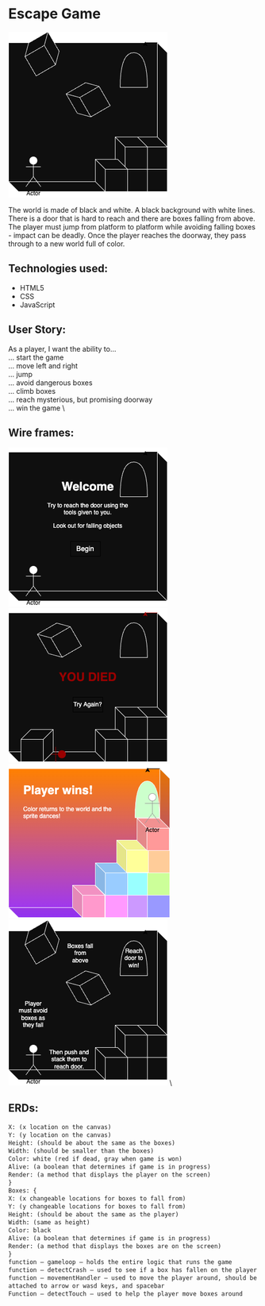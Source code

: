 # Escape Game

![A reference image](/gamePlanning/stack-game-reference%20image.png)

The world is made of black and white. A black background with white lines. There is a door that is hard to reach and there are boxes falling from above. The player must jump from platform to platform while avoiding falling boxes - impact can be deadly. Once the player reaches the doorway, they pass through to a new world full of color.

## Technologies used:
*   HTML5
*   CSS
*   JavaScript

## User Story:
 As a player, I want the ability to... \
    ... start the game \
    ... move left and right \
    ... jump \
    ... avoid dangerous boxes \
    ... climb boxes \
    ... reach mysterious, but promising doorway \
    ... win the game \

## Wire frames:
![An intro image](/gamePlanning//stack-game-wireframe-intro.png) \
![An image of death](/gamePlanning/stack-game-wireframe-loss.png) \
![An image of winning](/gamePlanning/stack-game-wireframe-win.png) \
![An overview](/gamePlanning/stack-game-wireframe.png) \

## ERDs:
```Player: {
X: (x location on the canvas)
Y: (y location on the canvas)
Height: (should be about the same as the boxes)
Width: (should be smaller than the boxes)
Color: white (red if dead, gray when game is won)
Alive: (a boolean that determines if game is in progress)
Render: (a method that displays the player on the screen)
}
Boxes: {
X: (x changeable locations for boxes to fall from) 
Y: (y changeable locations for boxes to fall from)
Height: (should be about the same as the player)
Width: (same as height)
Color: black
Alive: (a boolean that determines if game is in progress)
Render: (a method that displays the boxes are on the screen)
}
function – gameloop – holds the entire logic that runs the game
function – detectCrash – used to see if a box has fallen on the player
function – movementHandler – used to move the player around, should be attached to arrow or wasd keys, and spacebar
Function – detectTouch – used to help the player move boxes around
```

